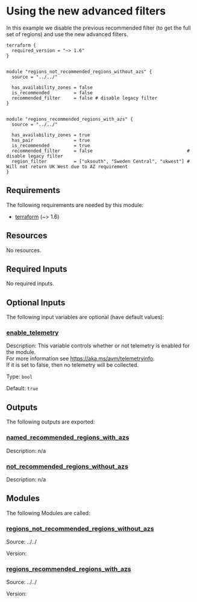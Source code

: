 <!-- BEGIN_TF_DOCS -->
<!-- Code generated by terraform-docs. DO NOT EDIT. -->
# Using the new advanced filters

In this example we disable the previous recommended filter (to get the full set of regions) and use the new advanced filters.

```hcl
terraform {
  required_version = "~> 1.6"
}


module "regions_not_recommended_regions_without_azs" {
  source = "../../"

  has_availability_zones = false
  is_recommended         = false
  recommended_filter     = false # disable legacy filter
}


module "regions_recommended_regions_with_azs" {
  source = "../../"

  has_availability_zones = true
  has_pair               = true
  is_recommended         = true
  recommended_filter     = false                                   # disable legacy filter
  region_filter          = ["uksouth", "Sweden Central", "ukwest"] # Will not return UK West due to AZ requirement
}
```

<!-- markdownlint-disable MD033 -->
## Requirements

The following requirements are needed by this module:

- <a name="requirement_terraform"></a> [terraform](#requirement\_terraform) (~> 1.6)

## Resources

No resources.

<!-- markdownlint-disable MD013 -->
## Required Inputs

No required inputs.

## Optional Inputs

The following input variables are optional (have default values):

### <a name="input_enable_telemetry"></a> [enable\_telemetry](#input\_enable\_telemetry)

Description: This variable controls whether or not telemetry is enabled for the module.  
For more information see https://aka.ms/avm/telemetryinfo.  
If it is set to false, then no telemetry will be collected.

Type: `bool`

Default: `true`

## Outputs

The following outputs are exported:

### <a name="output_named_recommended_regions_with_azs"></a> [named\_recommended\_regions\_with\_azs](#output\_named\_recommended\_regions\_with\_azs)

Description: n/a

### <a name="output_not_recommended_regions_without_azs"></a> [not\_recommended\_regions\_without\_azs](#output\_not\_recommended\_regions\_without\_azs)

Description: n/a

## Modules

The following Modules are called:

### <a name="module_regions_not_recommended_regions_without_azs"></a> [regions\_not\_recommended\_regions\_without\_azs](#module\_regions\_not\_recommended\_regions\_without\_azs)

Source: ../../

Version:

### <a name="module_regions_recommended_regions_with_azs"></a> [regions\_recommended\_regions\_with\_azs](#module\_regions\_recommended\_regions\_with\_azs)

Source: ../../

Version:

<!-- END_TF_DOCS -->